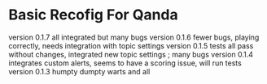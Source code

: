 #  Basic Recofig For Qanda
version 0.1.7 all integrated but many bugs
version 0.1.6 fewer bugs, playing correctly, needs integration with topic settings
version 0.1.5 tests all pass without changes, integrated new topic settings ; many bugs
version 0.1.4 integrates custom alerts, seems to have a scoring issue, will run tests
version 0.1.3 humpty dumpty
warts and all

